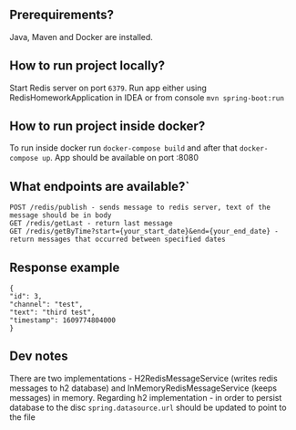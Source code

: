 ## Prerequirements?
Java, Maven and Docker are installed.

## How to run project locally?
Start Redis server on port `6379`. Run app either using RedisHomeworkApplication in IDEA or from console `mvn spring-boot:run`

## How to run project inside docker?
To run inside docker run `docker-compose build` and after that `docker-compose up`. App should be available on port :8080

## What endpoints are available?`
```
POST /redis/publish - sends message to redis server, text of the message should be in body
GET /redis/getLast - return last message
GET /redis/getByTime?start={your_start_date}&end={your_end_date} - return messages that occurred between specified dates
```

## Response example
 ```
{
"id": 3,
"channel": "test",
"text": "third test",
"timestamp": 1609774804000
}
```

## Dev notes
There are two implementations - H2RedisMessageService (writes redis messages to h2 database) and InMemoryRedisMessageService (keeps messages) in memory.
Regarding h2 implementation - in order to persist database to the disc `spring.datasource.url` should be updated to point to the file
